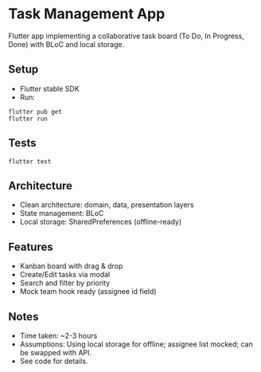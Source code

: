 # Task Management App

Flutter app implementing a collaborative task board (To Do, In Progress, Done) with BLoC and local storage.

## Setup
- Flutter stable SDK
- Run:
```
flutter pub get
flutter run
```

## Tests
```
flutter test
```

## Architecture
- Clean architecture: domain, data, presentation layers
- State management: BLoC
- Local storage: SharedPreferences (offline-ready)

## Features
- Kanban board with drag & drop
- Create/Edit tasks via modal
- Search and filter by priority
- Mock team hook ready (assignee id field)

## Notes
- Time taken: ~2-3 hours
- Assumptions: Using local storage for offline; assignee list mocked; can be swapped with API.
- See code for details.
